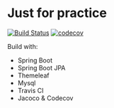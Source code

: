 # Just for practice
[![Build Status](https://travis-ci.org/TobeDeveloper/practice.svg?branch=master)](https://travis-ci.org/TobeDeveloper/practice)
[![codecov](https://codecov.io/gh/TobeDeveloper/practice/branch/master/graph/badge.svg)](https://codecov.io/gh/TobeDeveloper/practice)

Build with:
- Spring Boot
- Spring Boot JPA
- Themeleaf
- Mysql
- Travis CI
- Jacoco & Codecov
